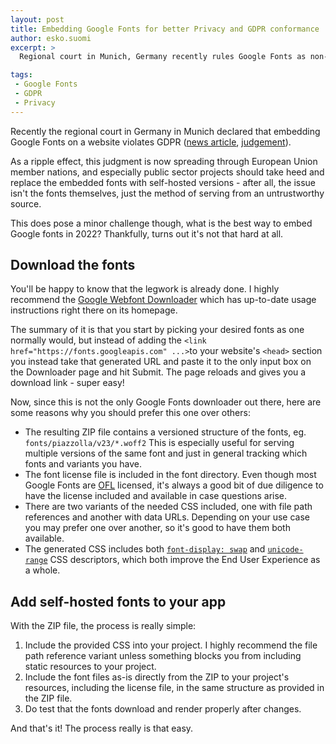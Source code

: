 ```yaml
---
layout: post
title: Embedding Google Fonts for better Privacy and GDPR conformance
author: esko.suomi
excerpt: >
  Regional court in Munich, Germany recently rules Google Fonts as non-GDPR compliant due to the serving mechanism. This does pose a minor challenge, how does one embed webfonts to stay GDPR compliant?

tags:
 - Google Fonts
 - GDPR
 - Privacy
---
```


Recently the regional court in Germany in Munich declared that embedding Google Fonts on a website violates GDPR ([news article](https://rewis.io/urteile/urteil/lhm-20-01-2022-3-o-1749320/), [judgement](https://rewis.io/s/u/zH2/)).

As a ripple effect, this judgment is now spreading through European Union member nations, and especially public sector projects should take heed and replace the embedded fonts with self-hosted versions - after all, the issue isn't the fonts themselves, just the method of serving from an untrustworthy source.

This does pose a minor challenge though, what is the best way to embed Google fonts in 2022? Thankfully, turns out it's not that hard at all.

## Download the fonts

You'll be happy to know that the legwork is already done. I highly recommend the [Google Webfont Downloader](https://nextgenthemes.com/google-webfont-downloader/) which has up-to-date usage instructions right there on its homepage.

The summary of it is that you start by picking your desired fonts as one normally would, but instead of adding the `<link href="https://fonts.googleapis.com" ...>`to your website's `<head>` section you instead take that generated URL and paste it to the only input box on the Downloader page and hit Submit. The page reloads and gives you a download link - super easy!

Now, since this is not the only Google Fonts downloader out there, here are some reasons why you should prefer this one over others:

 - The resulting ZIP file contains a versioned structure of the fonts, eg. `fonts/piazzolla/v23/*.woff2` This is especially useful for serving multiple versions of the same font and just in general tracking which fonts and variants you have.
 - The font license file is included in the font directory. Even though most Google Fonts are [OFL](https://scripts.sil.org/cms/scripts/page.php?site_id=nrsi&id=OFL) licensed, it's always a good bit of due diligence to have the license included and available in case questions arise.
 - There are two variants of the needed CSS included, one with file path references and another with data URLs. Depending on your use case you may prefer one over another, so it's good to have them both available.
 - The generated CSS includes both [`font-display: swap`](https://developer.mozilla.org/en-US/docs/Web/CSS/@font-face/font-display) and [`unicode-range`](https://developer.mozilla.org/en-US/docs/Web/CSS/@font-face/unicode-range) CSS descriptors, which both improve the End User Experience as a whole.

## Add self-hosted fonts to your app

With the ZIP file, the process is really simple:

 1. Include the provided CSS into your project. I highly recommend the file path reference variant unless something blocks you from including static resources to your project.
 2. Include the font files as-is directly from the ZIP to your project's resources, including the license file, in the same structure as provided in the ZIP file.
 3. Do test that the fonts download and render properly after changes.

And that's it! The process really is that easy.
